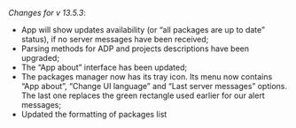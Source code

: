 _Changes for v 13.5.3_:
- App will show updates availability (or “all packages are up to date” status), if no server messages have been received;
- Parsing methods for ADP and projects descriptions have been upgraded;
- The “App about” interface has been updated;
- The packages manager now has its tray icon. Its menu now contains “App about”, “Change UI language” and “Last server messages” options. The last one replaces the green rectangle used earlier for our alert messages;
- Updated the formatting of packages list
